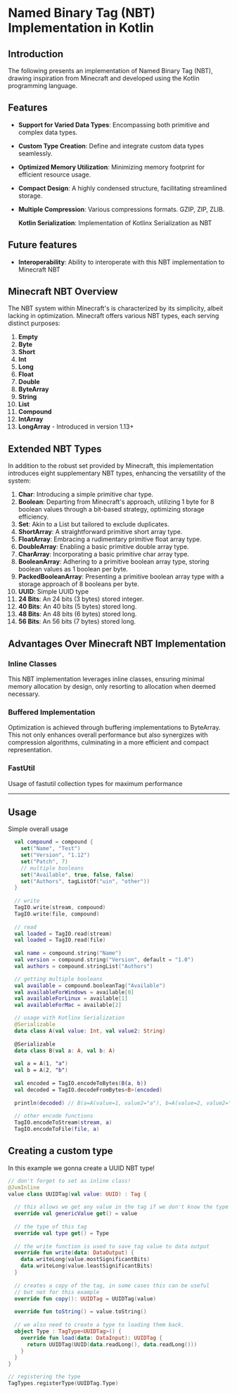 # Named Binary Tag (NBT) Implementation in Kotlin

## Introduction

The following presents an implementation of Named Binary Tag (NBT), drawing inspiration from Minecraft and developed using the Kotlin programming language.

## Features

- **Support for Varied Data Types**: Encompassing both primitive and complex data types.
  
- **Custom Type Creation**: Define and integrate custom data types seamlessly.
  
- **Optimized Memory Utilization**: Minimizing memory footprint for efficient resource usage.
  
- **Compact Design**: A highly condensed structure, facilitating streamlined storage.

- **Multiple Compression**: Various compressions formats. GZIP, ZIP, ZLIB.

   **Kotlin Serialization**: Implementation of Kotlinx Serialization as NBT

## Future features
- **Interoperability**: Ability to interoperate with this NBT implementation to Minecraft NBT

## Minecraft NBT Overview

The NBT system within Minecraft's is characterized by its simplicity, albeit lacking in optimization. Minecraft offers various NBT types, each serving distinct purposes:

1. **Empty**
2. **Byte**
3. **Short**
4. **Int**
5. **Long**
6. **Float**
7. **Double**
8. **ByteArray**
9. **String**
10. **List**
11. **Compound**
12. **IntArray**
13. **LongArray** - Introduced in version 1.13+

## Extended NBT Types

In addition to the robust set provided by Minecraft, this implementation introduces eight supplementary NBT types, enhancing the versatility of the system:

1. **Char**: Introducing a simple primitive char type.
2. **Boolean**: Departing from Minecraft's approach, utilizing 1 byte for 8 boolean values through a bit-based strategy, optimizing storage efficiency.
3. **Set**: Akin to a List but tailored to exclude duplicates.
4. **ShortArray**: A straightforward primitive short array type.
5. **FloatArray**: Embracing a rudimentary primitive float array type.
6. **DoubleArray**: Enabling a basic primitive double array type.
7. **CharArray**: Incorporating a basic primitive char array type.
8. **BooleanArray**: Adhering to a primitive boolean array type, storing boolean values as 1 boolean per byte.
9. **PackedBooleanArray**: Presenting a primitive boolean array type with a storage approach of 8 booleans per byte.
10. **UUID**: Simple UUID type
11. **24 Bits**: An 24 bits (3 bytes) stored integer.
12. **40 Bits**: An 40 bits (5 bytes) stored long.
13. **48 Bits**: An 48 bits (6 bytes) stored long.
14. **56 Bits**: An 56 bits (7 bytes) stored long.
    
## Advantages Over Minecraft NBT Implementation

### Inline Classes

This NBT implementation leverages inline classes, ensuring minimal memory allocation by design, only resorting to allocation when deemed necessary.

### Buffered Implementation

Optimization is achieved through buffering implementations to ByteArray. This not only enhances overall performance but also synergizes with compression algorithms, culminating in a more efficient and compact representation.

### FastUtil
Usage of fastutil collection types for maximum performance

---
## Usage
Simple overall usage
```kt
  val compound = compound {
    set("Name", "Test")
    set("Version", "1.12")
    set("Patch", 7)
    // multiple booleans
    set("Available", true, false, false)
    set("Authors", tagListOf("uin", "other"))
  }
  
  // write
  TagIO.write(stream, compound)
  TagIO.write(file, compound)
  
  // read
  val loaded = TagIO.read(stream)
  val loaded = TagIO.read(file)
  
  val name = compound.string("Name")
  val version = compound.string("Version", default = "1.0")
  val authors = compound.stringList("Authors")

  // getting multiple booleans
  val available = compound.booleanTag("Available")
  val availableForWindows = available[0]
  val availableForLinux = available[1]
  val availableForMac = available[2]

  // usage with Kotlinx Serialization
  @Serializable
  data class A(val value: Int, val value2: String)
  
  @Serializable
  data class B(val a: A, val b: A)
  
  val a = A(1, "a")
  val b = A(2, "b")
  
  val encoded = TagIO.encodeToBytes(B(a, b))
  val decoded = TagIO.decodeFromBytes<B>(encoded)
  
  println(decoded) // B(a=A(value=1, value2="a"), b=A(value=2, value2="b"))
  
  // other encode functions
  TagIO.encodeToStream(stream, a)
  TagIO.encodeToFile(file, a)
```

## Creating a custom type
In this example we gonna create a UUID NBT type!
```kt
// don't forget to set as inline class!
@JvmInline
value class UUIDTag(val value: UUID) : Tag {
  
  // this allows we get any value in the tag if we don't know the type
  override val genericValue get() = value
  
  // the type of this tag
  override val type get() = Type
  
  // the write function is used to save tag value to data output
  override fun write(data: DataOutput) {
    data.writeLong(value.mostSignificantBits)
    data.writeLong(value.leastSignificantBits)
  }
  
  // creates a copy of the tag, in some cases this can be useful
  // but not for this example
  override fun copy(): UUIDTag = UUIDTag(value)
  
  override fun toString() = value.toString()
  
  // we also need to create a type to loading them back.
  object Type : TagType<UUIDTag>() {
    override fun load(data: DataInput): UUIDTag {
      return UUIDTag(UUID(data.readLong(), data.readLong()))
    }
  }
}

// registering the type
TagTypes.registerType(UUIDTag.Type)
```
